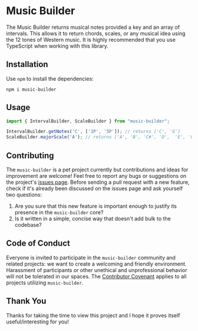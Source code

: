 # Music Builder

The Music Builder returns musical notes provided a key and an array of intervals. This allows it to return chords, scales, or any musical idea using the 12 tones of Western music. It is highly recommended that you use TypeScript when working with this library.

## Installation

Use `npm` to install the dependencies:

```
npm i music-builder
```

## Usage

```typescript
import { IntervalBuilder, ScaleBuilder } from "music-builder";

IntervalBuilder.getNotes('C', ['1P', '5P']); // returns ['C', 'G']
ScaleBuilder.majorScale('A'); // returns ['A', 'B', 'C#', 'D',  'E', 'F#', 'G#', 'A']
```

## Contributing

The `music-builder` is a pet project currently but contributions and ideas for improvement are welcome! Feel free to report any bugs or suggestions on the project's [issues page](https://github.com/alexkaufman06/music-builder/issues). Before sending a pull request with a new feature, check if it's already been discussed on the issues page and ask yourself two questions:

  1. Are you sure that this new feature is important enough to justify its presence in the `music-builder` core?
  2. Is it written in a simple, concise way that doesn't add bulk to the codebase?

## Code of Conduct

Everyone is invited to participate in the `music-builder` community and related projects:
we want to create a welcoming and friendly environment.
Harassment of participants or other unethical and unprofessional behavior will not be tolerated in our spaces.
The [Contributor Covenant](http://contributor-covenant.org/version/1/3/0/)
applies to all projects utilizing `music-builder`.

## Thank You

Thanks for taking the time to view this project and I hope it proves itself useful/interesting for you!